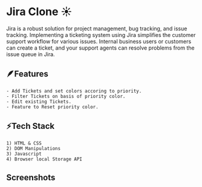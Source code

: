
# Jira Clone ☀️

Jira is a robust solution for project management, bug tracking, 
and issue tracking. Implementing a ticketing system using Jira 
simplifies the customer support workflow for various issues. 
Internal business users or customers can create a ticket, and
 your support agents can resolve problems from the issue queue in Jira.


## 🪶Features

    - Add Tickets and set colors accoring to priority.
    - Filter Tickets on basis of priority color.
    - Edit existing Tickets.
    - Feature to Reset priority color.


## ⚡Tech Stack

    1) HTML & CSS
    2) DOM Manipulations
    3) Javascript
    4) Browser local Storage API


    

## Screenshots


